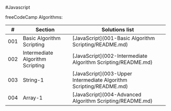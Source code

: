 #Javascript

freeCodeCamp Algorithms:


|#|  Section | Solutions list |
|----|---------------|----------------|
| 001 | Basic Algorithm Scripting | [JavaScript](001-Basic Algorithm Scripting/README.md) |
| 002 | Intermediate Algorithm Scripting | [JavaScript](002-Intermediate Algorithm Scripting/README.md) |
| 003 | String-1 | [JavaScript](003-Upper Intermediate Algorithm Scripting/README.md) |
| 004 | Array-1  | [JavaScript](004-Advanced Algorithm Scripting/README.md) |
